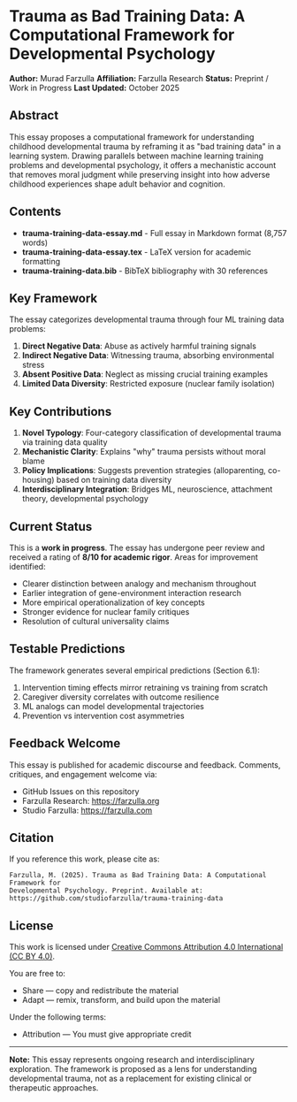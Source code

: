 # Trauma as Bad Training Data: A Computational Framework for Developmental Psychology

**Author:** Murad Farzulla
**Affiliation:** Farzulla Research
**Status:** Preprint / Work in Progress
**Last Updated:** October 2025

## Abstract

This essay proposes a computational framework for understanding childhood developmental trauma by reframing it as "bad training data" in a learning system. Drawing parallels between machine learning training problems and developmental psychology, it offers a mechanistic account that removes moral judgment while preserving insight into how adverse childhood experiences shape adult behavior and cognition.

## Contents

- **trauma-training-data-essay.md** - Full essay in Markdown format (8,757 words)
- **trauma-training-data-essay.tex** - LaTeX version for academic formatting
- **trauma-training-data.bib** - BibTeX bibliography with 30 references

## Key Framework

The essay categorizes developmental trauma through four ML training data problems:

1. **Direct Negative Data**: Abuse as actively harmful training signals
2. **Indirect Negative Data**: Witnessing trauma, absorbing environmental stress
3. **Absent Positive Data**: Neglect as missing crucial training examples
4. **Limited Data Diversity**: Restricted exposure (nuclear family isolation)

## Key Contributions

1. **Novel Typology**: Four-category classification of developmental trauma via training data quality
2. **Mechanistic Clarity**: Explains "why" trauma persists without moral blame
3. **Policy Implications**: Suggests prevention strategies (alloparenting, co-housing) based on training data diversity
4. **Interdisciplinary Integration**: Bridges ML, neuroscience, attachment theory, developmental psychology

## Current Status

This is a **work in progress**. The essay has undergone peer review and received a rating of **8/10 for academic rigor**. Areas for improvement identified:

- Clearer distinction between analogy and mechanism throughout
- Earlier integration of gene-environment interaction research
- More empirical operationalization of key concepts
- Stronger evidence for nuclear family critiques
- Resolution of cultural universality claims

## Testable Predictions

The framework generates several empirical predictions (Section 6.1):

1. Intervention timing effects mirror retraining vs training from scratch
2. Caregiver diversity correlates with outcome resilience
3. ML analogs can model developmental trajectories
4. Prevention vs intervention cost asymmetries

## Feedback Welcome

This essay is published for academic discourse and feedback. Comments, critiques, and engagement welcome via:
- GitHub Issues on this repository
- Farzulla Research: https://farzulla.org
- Studio Farzulla: https://farzulla.com

## Citation

If you reference this work, please cite as:

```
Farzulla, M. (2025). Trauma as Bad Training Data: A Computational Framework for
Developmental Psychology. Preprint. Available at:
https://github.com/studiofarzulla/trauma-training-data
```

## License

This work is licensed under [Creative Commons Attribution 4.0 International (CC BY 4.0)](https://creativecommons.org/licenses/by/4.0/).

You are free to:
- Share — copy and redistribute the material
- Adapt — remix, transform, and build upon the material

Under the following terms:
- Attribution — You must give appropriate credit

---

**Note:** This essay represents ongoing research and interdisciplinary exploration. The framework is proposed as a lens for understanding developmental trauma, not as a replacement for existing clinical or therapeutic approaches.
